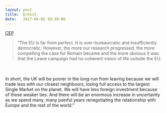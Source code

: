 ```yaml
---
layout: post
title:  brexit
date:   2017-04-02 10:30:00
---
```


[CEP](http://cep.lse.ac.uk/pubs/download/brexit02.pdf)
>“The EU is far from perfect. It is over-bureaucratic and insufficiently democratic. However, the more our research progressed, the more compelling the case for Remain became and the more obvious it was that the Leave campaign had no coherent vision of life outside the EU.
<br/>
<br/>
In short, the UK will be poorer in the long-run from leaving because we will trade less with our closest neighbours, losing full access to the largest Single Market on the planet. We will have less foreign investment because of these weaker ties. And there will be an enormous increase in uncertainty as we spend many, many painful years renegotiating the relationship with Europe and the rest of the world.”

<br/>
<br/>
